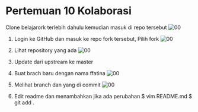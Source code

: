 # Pertemuan 10 Kolaborasi

Clone belajarork terlebih dahulu kemudian masuk di repo tersebut
![00](gambar/a.PNG)

1. Login ke GitHub dan masuk ke repo fork tersebut, Pilih fork
   ![00](gambar/1.PNG)
   
2. Lihat repository yang ada
   ![00](gambar/2.PNG)
   
3. Update dari upstream ke master
4. Buat brach baru dengan nama ffatina
   ![00](gambar/3.PNG)
   
5. Melihat branch dan yang di commit
   ![00](gambar/4.PNG)
   
6. Edit readme dan menambahkan jika ada perubahan
	$ vim README.md
	$ git add . 
	



